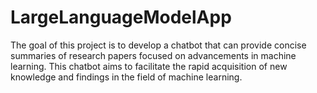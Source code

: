 # LargeLanguageModelApp
The goal of this project is to develop a chatbot that can provide concise summaries of research papers focused on advancements in machine learning. This chatbot aims to facilitate the rapid acquisition of new knowledge and findings in the field of machine learning.
